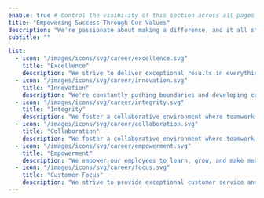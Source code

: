 ```yaml
---
enable: true # Control the visibility of this section across all pages where it is used
title: "Empowering Success Through Our Values"
description: "We're passionate about making a difference, and it all starts with our core values. These values define our approach to consulting and ensure we deliver exceptional results with integrity and collaboration."
subtitle: ""

list:
  - icon: "/images/icons/svg/career/excellence.svg"
    title: "Excellence"
    description: "We strive to deliver exceptional results in everything we do."
  - icon: "/images/icons/svg/career/innovation.svg"
    title: "Innovation"
    description: "We're constantly pushing boundaries and developing cutting-edge technology."
  - icon: "/images/icons/svg/career/integrity.svg"
    title: "Integrity"
    description: "We foster a collaborative environment where teamwork and open communication are valued."
  - icon: "/images/icons/svg/career/collaboration.svg"
    title: "Collaboration"
    description: "We foster a collaborative environment where teamwork and open communication are valued."
  - icon: "/images/icons/svg/career/empowerment.svg"
    title: "Empowerment"
    description: "We empower our employees to learn, grow, and make meaningful contributions to our mission."
  - icon: "/images/icons/svg/career/focus.svg"
    title: "Customer Focus"
    description: "We strive to provide exceptional customer service and ensure every client's needs."
---
```

